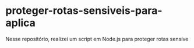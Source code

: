 # proteger-rotas-sensiveis-para-aplica
Nesse repositório, realizei um script em Node.js para proteger rotas sensíve

